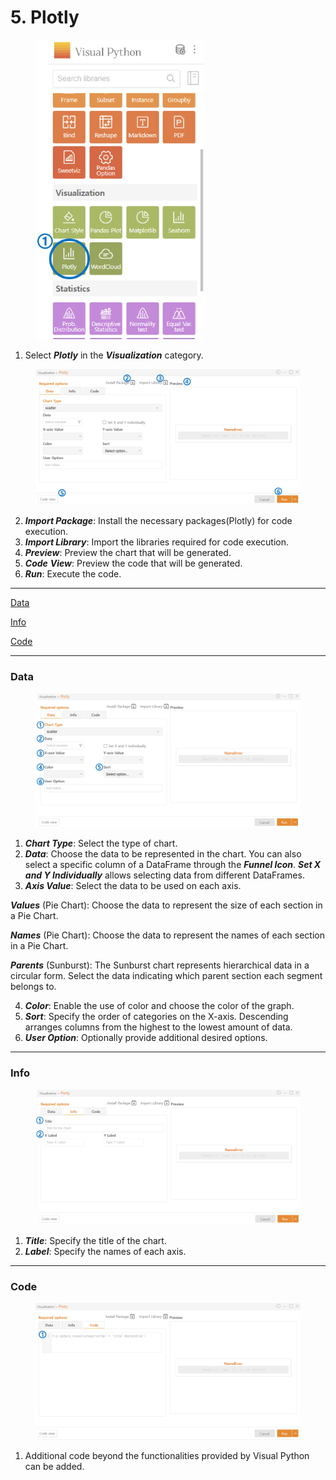 # 5. Plotly



<figure><img src="../.gitbook/assets/image (40).png" alt="" width="269"><figcaption></figcaption></figure>

1. Select _**Plotly**_ in the _**Visualization**_ category.



<figure><img src="../.gitbook/assets/image (41).png" alt=""><figcaption></figcaption></figure>

2. _**Import Package**_: Install the necessary packages(Plotly) for code execution.
3. _**Import Library**_: Import the libraries required for code execution.
4. _**Preview**_: Preview the chart that will be generated.
5. _**Code**_ _**View**_: Preview the code that will be generated.
6. _**Run**_: Execute the code.



***

[Data](5.-plotly.md#data)

[Info](5.-plotly.md#info)

[Code](5.-plotly.md#code)



***

### Data



<figure><img src="../.gitbook/assets/image (42).png" alt=""><figcaption></figcaption></figure>



1. _**Chart Type**_: Select the type of chart.
2. _**Data**_: Choose the data to be represented in the chart. You can also select a specific column of a DataFrame through the _**Funnel Icon**_. _**Set X and Y Individually**_ allows selecting data from different DataFrames.
3. _**Axis Value**_: Select the data to be used on each axis.

&#x20;       _**Values**_ (Pie Chart): Choose the data to represent the size of each section in a Pie Chart.

&#x20;       _**Names**_ (Pie Chart): Choose the data to represent the names of each section in a Pie Chart.

&#x20;       _**Parents**_ (Sunburst): The Sunburst chart represents hierarchical data in a circular form. Select the data indicating which parent section each segment belongs to.

4. _**Color**_: Enable the use of color and choose the color of the graph.
5. _**Sort**_: Specify the order of categories on the X-axis. Descending arranges columns from the highest to the lowest amount of data.
6. _**User Option**_: Optionally provide additional desired options.



***

### Info



<figure><img src="../.gitbook/assets/image (44).png" alt=""><figcaption></figcaption></figure>

1. _**Title**_: Specify the title of the chart.
2. _**Label**_: Specify the names of each axis.



***

### Code



<figure><img src="../.gitbook/assets/image (45).png" alt=""><figcaption></figcaption></figure>

1. Additional code beyond the functionalities provided by Visual Python can be added.

